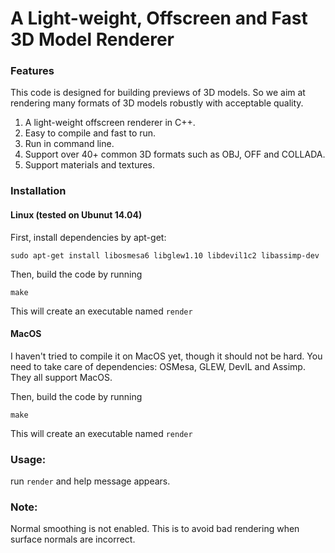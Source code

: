 # A Light-weight, Offscreen and Fast 3D Model Renderer

### Features
This code is designed for building previews of 3D models. So we aim at rendering many formats of 3D models robustly with acceptable quality.

1. A light-weight offscreen renderer in C++. 
2. Easy to compile and fast to run. 
3. Run in command line. 
4. Support over 40+ common 3D formats such as OBJ, OFF and COLLADA. 
5. Support materials and textures. 

### Installation

#### Linux (tested on Ubunut 14.04)

First, install dependencies by apt-get:
		
	sudo apt-get install libosmesa6 libglew1.10 libdevil1c2 libassimp-dev
    
Then, build the code by running

	make
  
This will create an executable named `render`

#### MacOS
I haven't tried to compile it on MacOS yet, though it should not be hard. You need to take care of dependencies: OSMesa, GLEW, DevIL and Assimp. They all support MacOS.

Then, build the code by running
	
	make
  
This will create an executable named `render`

### Usage:
run `render` and help message appears.

### Note:
Normal smoothing is not enabled. This is to avoid bad rendering when surface normals are incorrect. 
